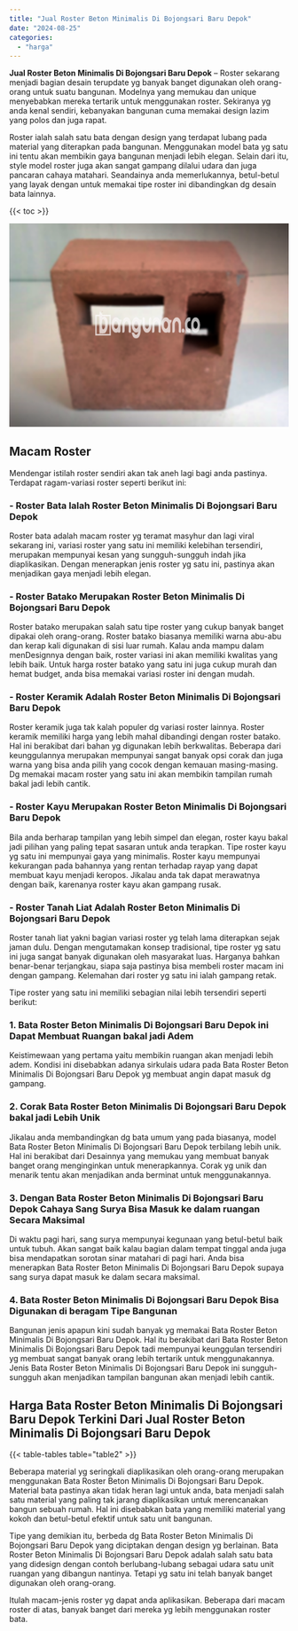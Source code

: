 ```yaml
---
title: "Jual Roster Beton Minimalis Di Bojongsari Baru Depok"
date: "2024-08-25"
categories: 
  - "harga"
---
```


**Jual Roster Beton Minimalis Di Bojongsari Baru Depok** – Roster sekarang menjadi bagian desain terupdate yg banyak banget digunakan oleh orang-orang untuk suatu bangunan. Modelnya yang memukau dan unique menyebabkan mereka tertarik untuk menggunakan roster. Sekiranya yg anda kenal sendiri, kebanyakan bangunan cuma memakai design lazim yang polos dan juga rapat.

Roster ialah salah satu bata dengan design yang terdapat lubang pada material yang diterapkan pada bangunan. Menggunakan model bata yg satu ini tentu akan membikin gaya bangunan menjadi lebih elegan. Selain dari itu, style model roster juga akan sangat gampang dilalui udara dan juga pancaran cahaya matahari. Seandainya anda memerlukannya, betul-betul yang layak dengan untuk memakai tipe roster ini dibandingkan dg desain bata lainnya.

{{< toc >}}

![Jual Roster Beton Minimalis Di Bojongsari Baru Depok](/images/bata-roster-minimalis-32.png)

## Macam Roster

Mendengar istilah roster sendiri akan tak aneh lagi bagi anda pastinya. Terdapat ragam-variasi roster seperti berikut ini:

### \- Roster Bata Ialah Roster Beton Minimalis Di Bojongsari Baru Depok

Roster bata adalah macam roster yg teramat masyhur dan lagi viral sekarang ini, variasi roster yang satu ini memiliki kelebihan tersendiri, merupakan mempunyai kesan yang sungguh-sungguh indah jika diaplikasikan. Dengan menerapkan jenis roster yg satu ini, pastinya akan menjadikan gaya menjadi lebih elegan.

### \- Roster Batako Merupakan Roster Beton Minimalis Di Bojongsari Baru Depok

Roster batako merupakan salah satu tipe roster yang cukup banyak banget dipakai oleh orang-orang. Roster batako biasanya memiliki warna abu-abu dan kerap kali digunakan di sisi luar rumah. Kalau anda mampu dalam menDesignnya dengan baik, roster variasi ini akan memiliki kwalitas yang lebih baik. Untuk harga roster batako yang satu ini juga cukup murah dan hemat budget, anda bisa memakai variasi roster ini dengan mudah.

### \- Roster Keramik Adalah Roster Beton Minimalis Di Bojongsari Baru Depok

Roster keramik juga tak kalah populer dg variasi roster lainnya. Roster keramik memiliki harga yang lebih mahal dibandingi dengan roster batako. Hal ini berakibat dari bahan yg digunakan lebih berkwalitas. Beberapa dari keunggulannya merupakan mempunyai sangat banyak opsi corak dan juga warna yang bisa anda pilih yang cocok dengan kemauan masing-masing. Dg memakai macam roster yang satu ini akan membikin tampilan rumah bakal jadi lebih cantik.

### \- Roster Kayu Merupakan Roster Beton Minimalis Di Bojongsari Baru Depok

Bila anda berharap tampilan yang lebih simpel dan elegan, roster kayu bakal jadi pilihan yang paling tepat sasaran untuk anda terapkan. Tipe roster kayu yg satu ini mempunyai gaya yang minimalis. Roster kayu mempunyai kekurangan pada bahannya yang rentan terhadap rayap yang dapat membuat kayu menjadi keropos. Jikalau anda tak dapat merawatnya dengan baik, karenanya roster kayu akan gampang rusak.

### \- Roster Tanah Liat Adalah Roster Beton Minimalis Di Bojongsari Baru Depok

Roster tanah liat yakni bagian variasi roster yg telah lama diterapkan sejak jaman dulu. Dengan mengutamakan konsep tradisional, tipe roster yg satu ini juga sangat banyak digunakan oleh masyarakat luas. Harganya bahkan benar-benar terjangkau, siapa saja pastinya bisa membeli roster macam ini dengan gampang. Kelemahan dari roster yg satu ini ialah gampang retak.

Tipe roster yang satu ini memiliki sebagian nilai lebih tersendiri seperti berikut:

### 1\. Bata Roster Beton Minimalis Di Bojongsari Baru Depok ini Dapat Membuat Ruangan bakal jadi Adem

Keistimewaan yang pertama yaitu membikin ruangan akan menjadi lebih adem. Kondisi ini disebabkan adanya sirkulais udara pada Bata Roster Beton Minimalis Di Bojongsari Baru Depok yg membuat angin dapat masuk dg gampang.

### 2\. Corak Bata Roster Beton Minimalis Di Bojongsari Baru Depok bakal jadi Lebih Unik

Jikalau anda membandingkan dg bata umum yang pada biasanya, model Bata Roster Beton Minimalis Di Bojongsari Baru Depok terbilang lebih unik. Hal ini berakibat dari Desainnya yang memukau yang membuat banyak banget orang menginginkan untuk menerapkannya. Corak yg unik dan menarik tentu akan menjadikan anda berminat untuk menggunakannya.

### 3\. Dengan Bata Roster Beton Minimalis Di Bojongsari Baru Depok Cahaya Sang Surya Bisa Masuk ke dalam ruangan Secara Maksimal

Di waktu pagi hari, sang surya mempunyai kegunaan yang betul-betul baik untuk tubuh. Akan sangat baik kalau bagian dalam tempat tinggal anda juga bisa mendapatkan sorotan sinar matahari di pagi hari. Anda bisa menerapkan Bata Roster Beton Minimalis Di Bojongsari Baru Depok supaya sang surya dapat masuk ke dalam secara maksimal.

### 4\. Bata Roster Beton Minimalis Di Bojongsari Baru Depok Bisa Digunakan di beragam Tipe Bangunan

Bangunan jenis apapun kini sudah banyak yg memakai Bata Roster Beton Minimalis Di Bojongsari Baru Depok. Hal itu berakibat dari Bata Roster Beton Minimalis Di Bojongsari Baru Depok tadi mempunyai keunggulan tersendiri yg membuat sangat banyak orang lebih tertarik untuk menggunakannya. Jenis Bata Roster Beton Minimalis Di Bojongsari Baru Depok ini sungguh-sungguh akan menjadikan tampilan bangunan akan menjadi lebih cantik.

## Harga Bata Roster Beton Minimalis Di Bojongsari Baru Depok Terkini Dari Jual Roster Beton Minimalis Di Bojongsari Baru Depok

{{< table-tables table="table2" >}}

Beberapa material yg seringkali diaplikasikan oleh orang-orang merupakan menggunakan Bata Roster Beton Minimalis Di Bojongsari Baru Depok. Material bata pastinya akan tidak heran lagi untuk anda, bata menjadi salah satu material yang paling tak jarang diaplikasikan untuk merencanakan bangun sebuah rumah. Hal ini disebabkan bata yang memiliki material yang kokoh dan betul-betul efektif untuk satu unit bangunan.

Tipe yang demikian itu, berbeda dg Bata Roster Beton Minimalis Di Bojongsari Baru Depok yang diciptakan dengan design yg berlainan. Bata Roster Beton Minimalis Di Bojongsari Baru Depok adalah salah satu bata yang didesign dengan contoh berlubang-lubang sebagai udara satu unit ruangan yang dibangun nantinya. Tetapi yg satu ini telah banyak banget digunakan oleh orang-orang.

Itulah macam-jenis roster yg dapat anda aplikasikan. Beberapa dari macam roster di atas, banyak banget dari mereka yg lebih menggunakan roster bata.
